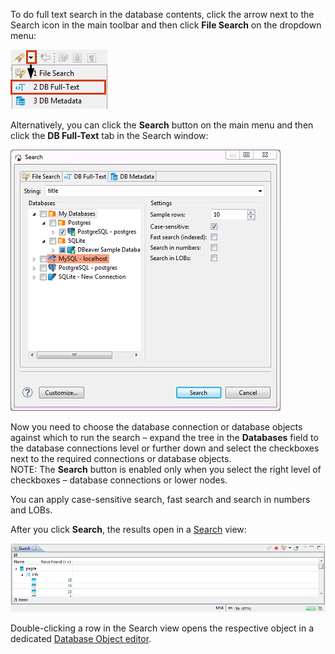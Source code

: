 To do full text search in the database contents, click the arrow next to the Search icon in the main toolbar and then click **File Search** on the dropdown menu:

![](images/ug/Full-Text-Search-menu.png)

Alternatively, you can click the **Search** button on the main menu and then click the **DB Full-Text** tab in the Search window:

![](images/ug/Full-Text-Search-window.png)

Now you need to choose the database connection or database objects against which to run the search – expand the tree in the **Databases** field to the database connections level or further down and select the checkboxes next to the required connections or database objects.  
NOTE: The **Search** button is enabled only when you select the right level of checkboxes – database connections or lower nodes.

You can apply case-sensitive search, fast search and search in numbers and LOBs.

After you click **Search**, the results open in a [Search](../Search) view:

![](images/ug/Search-results-view.png)

Double-clicking a row in the Search view opens the respective object in a dedicated [Database Object editor](../Database-Object-Editor).
